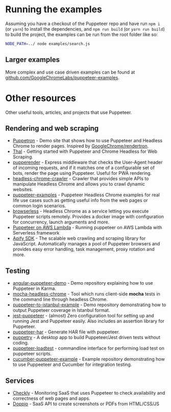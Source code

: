 # Running the examples

Assuming you have a checkout of the Puppeteer repo and have run `npm i` (or `yarn`) to install the dependencies, and `npm run build` (or `yarn run build`) to build the project, the examples can be run from the root folder like so:

```bash
NODE_PATH=../ node examples/search.js
```

## Larger examples

More complex and use case driven examples can be found at [github.com/GoogleChromeLabs/puppeteer-examples](https://github.com/GoogleChromeLabs/puppeteer-examples).

# Other resources

Other useful tools, articles, and projects that use Puppeteer.

## Rendering and web scraping

- [Puppetron](https://github.com/cheeaun/puppetron) - Demo site that shows how to use Puppeteer and Headless Chrome to render pages. Inspired by [GoogleChrome/rendertron](https://github.com/GoogleChrome/rendertron).
- [Thal](https://medium.com/@e_mad_ehsan/getting-started-with-puppeteer-and-chrome-headless-for-web-scrapping-6bf5979dee3e 'An article on medium') - Getting started with Puppeteer and Chrome Headless for Web Scraping.
- [pupperender](https://github.com/LasaleFamine/pupperender) - Express middleware that checks the User-Agent header of incoming requests, and if it matches one of a configurable set of bots, render the page using Puppeteer. Useful for PWA rendering.
- [headless-chrome-crawler](https://github.com/yujiosaka/headless-chrome-crawler) - Crawler that provides simple APIs to manipulate Headless Chrome and allows you to crawl dynamic websites.
- [puppeteer-examples](https://github.com/checkly/puppeteer-examples) - Puppeteer Headless Chrome examples for real life use cases such as getting useful info from the web pages or common login scenarios.
- [browserless](https://github.com/joelgriffith/browserless) - Headless Chrome as a service letting you execute Puppeteer scripts remotely. Provides a docker image with configuration for concurrency, launch arguments and more.
- [Puppeteer on AWS Lambda](https://github.com/jay-deshmukh/headless-chrome-with-puppeteer-on-AWS-lambda-with-serverless-framework) - Running puppeteer on AWS Lambda with Serverless framework
- [Apify SDK](https://github.com/apifytech/apify-js) - The scalable web crawling and scraping library for JavaScript. Automatically manages a pool of Puppeteer browsers and provides easy error handling, task management, proxy rotation and more.

## Testing

- [angular-puppeteer-demo](https://github.com/Quramy/angular-puppeteer-demo) - Demo repository explaining how to use Puppeteer in Karma.
- [mocha-headless-chrome](https://github.com/direct-adv-interfaces/mocha-headless-chrome) - Tool which runs client-side **mocha** tests in the command line through headless Chrome.
- [puppeteer-to-istanbul-example](https://github.com/bcoe/puppeteer-to-istanbul-example) - Demo repository demonstrating how to output Puppeteer coverage in Istanbul format.
- [jest-puppeteer](https://github.com/smooth-code/jest-puppeteer) - (almost) Zero configuration tool for setting up and running Jest and Puppeteer easily. Also includes an assertion library for Puppeteer.
- [puppeteer-har](https://github.com/Everettss/puppeteer-har) - Generate HAR file with puppeteer.
- [puppetry](https://puppetry.app/) - A desktop app to build Puppeteer/Jest driven tests without coding.
- [puppeteer-loadtest](https://github.com/svenkatreddy/puppeteer-loadtest) - commandline interface for performing load test on puppeteer scripts.
- [cucumber-puppeteer-example](https://github.com/mlampedx/cucumber-puppeteer-example) - Example repository demonstrating how to use Puppeeteer and Cucumber for integration testing.

## Services

- [Checkly](https://checklyhq.com) - Monitoring SaaS that uses Puppeteer to check availability and correctness of web pages and apps.
- [Doppio](https://doppio.sh) - SaaS API to create screenshots or PDFs from HTML/CSS/JS
